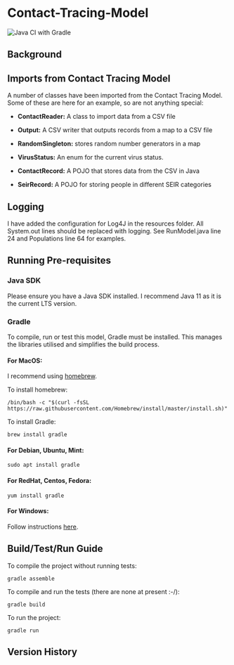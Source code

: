 # Contact-Tracing-Model

![Java CI with Gradle](https://github.com/ScottishCovidResponse/Covid_Simulation_Model/workflows/Java%20CI%20with%20Gradle/badge.svg)

## Background

## Imports from Contact Tracing Model

A number of classes have been imported from the Contact Tracing Model. Some of these are here for an example, so are not anything special:

* **ContactReader:** A class to import data from a CSV file
* **Output:** A CSV writer that outputs records from a map to a CSV file
* **RandomSingleton:** stores random number generators in a map
* **VirusStatus:** An enum for the current virus status.

* **ContactRecord:** A POJO that stores data from the CSV in Java
* **SeirRecord:** A POJO for storing people in different SEIR categories


## Logging
I have added the configuration for Log4J in the resources folder. All System.out lines should be replaced with logging. 
See RunModel.java line 24 and Populations line 64 for examples. 


## Running Pre-requisites
### Java SDK
Please ensure you have a Java SDK installed. I recommend Java 11 as it is the current LTS version.

### Gradle
To compile, run or test this model, Gradle must be installed. This manages the libraries utilised and simplifies the build process.

#### For MacOS:
I recommend using [homebrew](www.brew.sh). 

To install homebrew:
```shell script
/bin/bash -c "$(curl -fsSL https://raw.githubusercontent.com/Homebrew/install/master/install.sh)"
```

To install Gradle:
```shell script
brew install gradle
```

#### For Debian, Ubuntu, Mint:
```shell script
sudo apt install gradle
``` 

#### For RedHat, Centos, Fedora:
```shell script
yum install gradle
```

#### For Windows:

Follow instructions [here](https://gradle.org/install/).


## Build/Test/Run Guide

To compile the project without running tests:
```shell script
gradle assemble
```

To compile and run the tests (there are none at present :-/):
```shell script
gradle build
```

To run the project:
```shell script
gradle run
```

## Version History



